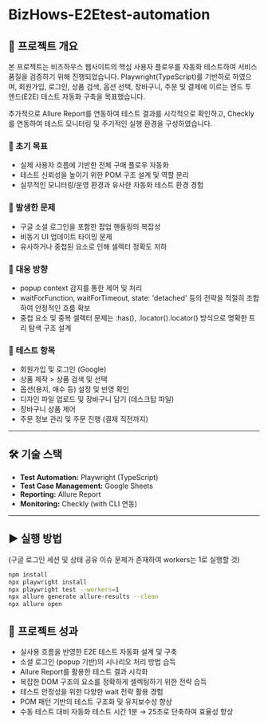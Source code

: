 # BizHows-E2Etest-automation 

## 📌 프로젝트 개요  
본 프로젝트는 비즈하우스 웹사이트의 핵심 사용자 플로우를 자동화 테스트하여 서비스 품질을 검증하기 위해 진행되었습니다.
Playwright(TypeScript)를 기반하로 하였으며, 회원가입, 로그인, 상품 검색, 옵션 선택, 장바구니, 주문 및 결제에 이르는 엔드 투 엔드(E2E) 테스트 자동화 구축을 목표했습니다.

추가적으로 Allure Report를 연동하여 테스트 결과를 시각적으로 확인하고, Checkly를 연동하여 테스트 모니터링 및 주기적인 실행 환경을 구성하였습니다.

### 🔹 **초기 목표**  
- 실제 사용자 흐름에 기반한 전체 구매 플로우 자동화
- 테스트 신뢰성을 높이기 위한 POM 구조 설계 및 역할 분리
- 실무적인 모니터링/운영 환경과 유사한 자동화 테스트 환경 경험

### 🔹 **발생한 문제**  
- 구글 소셜 로그인을 포함한 팝업 핸들링의 복잡성
- 비동기 UI 업데이트 타이밍 문제
- 유사하거나 중첩된 요소로 인해 셀렉터 정확도 저하

### 🔹 **대응 방향**  
- popup context 감지를 통한 제어 및 처리
- waitForFunction, waitForTimeout, state: 'detached' 등의 전략을 적절히 조합하여 안정적인 흐름 확보
- 중첩 요소 및 중복 셀렉터 문제는 :has(), .locator().locator() 방식으로 명확한 트리 탐색 구조 설계

### 🔹 **테스트 항목**  
- 회원가입 및 로그인 (Google)
- 상품 제작 > 상품 검색 및 선택
- 옵션(용지, 매수 등) 설정 및 반영 확인
- 디자인 파일 업로드 및 장바구니 담기 (데스크탑 파일)
- 장바구니 상품 제어
- 주문 정보 관리 및 주문 진행 (결제 직전까지)
---

## 🛠️ 기술 스택  
- **Test Automation:** Playwright (TypeScript)
- **Test Case Management:** Google Sheets  
- **Reporting:** Allure Report  
- **Monitoring:** Checkly (with CLI 연동)

---

## ▶️ 실행 방법  
(구글 로그인 세션 및 상태 공유 이슈 문제가 존재하여 workers는 1로 실행할 것)

```sh
npm install
npx playwright install
npx playwright test --workers=1
npx allure generate allure-results --clean
npx allure open
```


## 📌 프로젝트 성과
- 실사용 흐름을 반영한 E2E 테스트 자동화 설계 및 구축
- 소셜 로그인 (popup 기반)의 시나리오 처리 방법 습득
- Allure Report를 활용한 테스트 결과 시각화
- 복잡한 DOM 구조의 요소를 정확하게 셀렉팅하기 위한 전략 습득
- 테스트 안정성을 위한 다양한 wait 전략 활용 경험
- POM 패턴 기반의 테스트 구조화 및 유지보수성 향상
- 수동 테스트 대비 자동화 테스트 시간 1분 → 25초로 단축하여 효율성 향상

